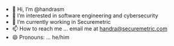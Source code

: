 - 👋 Hi, I’m @handrasm
- 👀 I’m interested in software engineering and cybersecurity
- 🌱 I’m currently working in Securemetric
- 📫 How to reach me ... email me at handra@securemetric.com
- 😄 Pronouns: ... he/him

<!---
handrasm/handrasm is a ✨ special ✨ repository because its `README.md` (this file) appears on your GitHub profile.
You can click the Preview link to take a look at your changes.
--->
